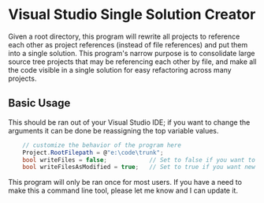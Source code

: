 # Visual Studio Single Solution Creator

Given a root directory, this program will rewrite all projects to reference each other as project references (instead of file references) and put them into a single solution. This program's narrow purpose is to consolidate large source tree projects that may be referencing each other by file, and make all the code visible in a single solution for easy refactoring across many projects.

## Basic Usage

This should be ran out of your Visual Studio IDE; if you want to change the arguments it can be done be reassigning the top variable values.

```C#
    // customize the behavior of the program here
    Project.RootFilepath = @"e:\code\trunk";
    bool writeFiles = false;            // Set to false if you want to debug and test run.
    bool writeFilesAsModified = true;   // Set to true if you want new project files to be written outside of SCC.
```
	
This program will only be ran once for most users. If you have a need to make this a command line tool, please let me know and I can update it.
